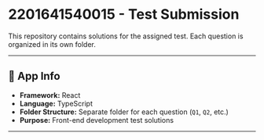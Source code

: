 # **2201641540015 - Test Submission**

This repository contains solutions for the assigned test. Each question is organized in its own folder.

---

## **📌 App Info**

- **Framework:** React  
- **Language:** TypeScript  
- **Folder Structure:** Separate folder for each question (`Q1`, `Q2`, etc.)  
- **Purpose:** Front-end development test solutions

---

